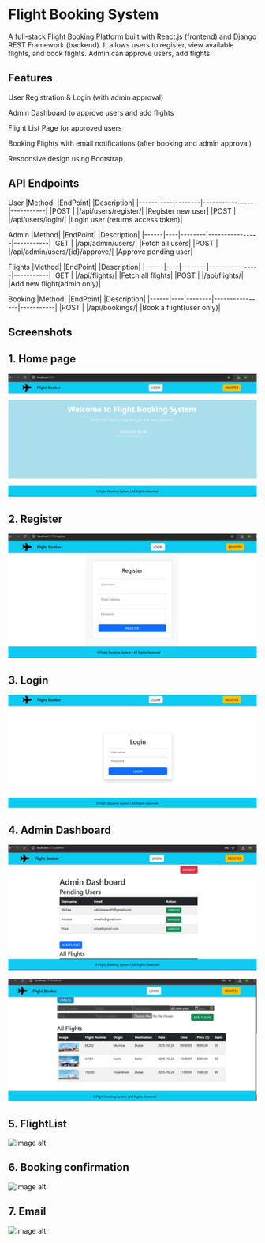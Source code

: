 # Flight Booking System

A full-stack Flight Booking Platform built with React.js (frontend) and Django REST Framework (backend).
It allows users to register, view available flights, and book flights. Admin can approve users, add flights.

## Features

User Registration & Login (with admin approval)

Admin Dashboard to approve users and add flights

Flight List Page for approved users

Booking Flights with email notifications (after booking and admin approval)

Responsive design using Bootstrap

## API Endpoints

User
|Method|    |EndPoint|                |Description|
|------|----|--------|----------------|-----------|
|POST  |    |/api/users/register/|    |Register new user|
|POST  |    |/api/users/login/|       |Login user (returns access token)|

Admin
|Method|    |EndPoint|                |Description|
|------|----|--------|----------------|-----------|
|GET  |    |/api/admin/users/|    |Fetch all users|
|POST  |    |/api/admin/users/{id}/approve/|       |Approve pending user|

Flights
|Method|    |EndPoint|                |Description|
|------|----|--------|----------------|-----------|
|GET  |    |/api/flights/|    |Fetch all flights|
|POST  |    |/api/flights/|       |Add new flight(admin only)|

Booking
|Method|    |EndPoint|                |Description|
|------|----|--------|----------------|-----------|
|POST |    |/api/bookings/|    |Book a flight(user only)|






## Screenshots

## 1. Home page
![image alt](https://github.com/Nikhila-27/Flight-Booking-Management/blob/a2d8899250fb9ef828f43bb9a7f11e919c776361/client/FlightProject/Screenshot%202025-10-25%20112729.png)

## 2. Register
![image alt](https://github.com/Nikhila-27/Flight-Booking-Management/blob/6b439593dd86800698e5b1f60605a2e9b2c5cc13/client/FlightProject/Screenshot%202025-10-25%20111928.png)

## 3. Login
![image alt](https://github.com/Nikhila-27/Flight-Booking-Management/blob/0ba8e050240687f51381bfd5bbc85f8e7eb495ea/client/FlightProject/Screenshot%202025-10-25%20111954.png)

## 4. Admin Dashboard
![image](https://github.com/Nikhila-27/Flight-Booking-Management/blob/6eb70c821f18932e13727dcf18d187d2895a9d4c/client/FlightProject/Screenshot%202025-10-25%20112339.png)

![image alt](https://github.com/Nikhila-27/Flight-Booking-Management/blob/dac76d0b2b2a64b3200dec5ef220ec44c55266ca/client/FlightProject/Screenshot%202025-10-25%20112408.png)

## 5. FlightList
![image alt](https://github.com/Nikhila-27/Air-Booking/blob/8b1d494b0103d779674ec5da74139c788addf980/Screenshot%202025-10-25%20112540.png)

## 6. Booking confirmation
![image alt](https://github.com/Nikhila-27/Air-Booking/blob/fc7349f3bbd439909508c5f667cc7dc29e2c712f/Screenshot%202025-10-25%20112619.png)

## 7. Email
![image alt](https://github.com/Nikhila-27/Air-Booking/blob/f6f082ba360b25b8b3c1dec5be9ded2ee1ee8f31/Screenshot%202025-10-25%20123923.png)
